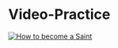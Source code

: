 # Video-Practice

[![How to become a Saint](https://img.youtube.com/vi/VID/0.jpg)](https://www.youtube.com/watch?v=5JA1LTWc7M)
